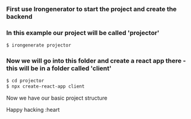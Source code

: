 ### First use Irongenerator to start the project and create the backend

### In this example our project will be called 'projector'

```bash
$ irongenerate projector
```

### Now we will go into this folder and create a react app there - this will be in a folder called 'client'

```bash
$ cd projector
$ npx create-react-app client
```

Now we have our basic project structure 

Happy hacking :heart